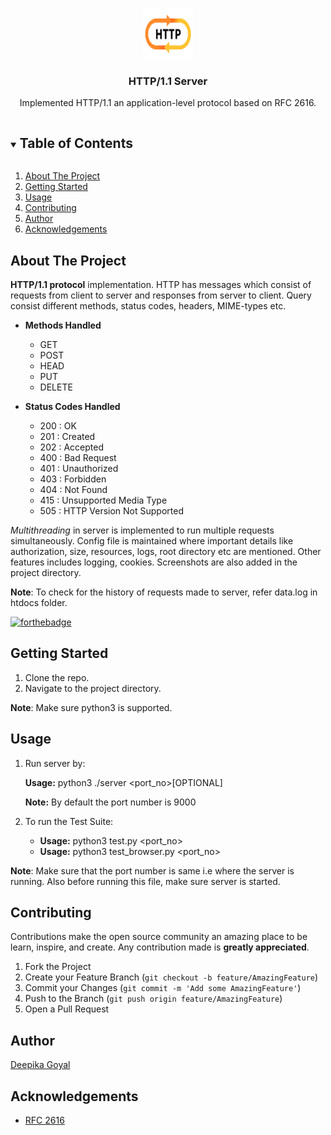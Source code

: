 

<!-- PROJECT LOGO -->
<br />
<p align="center">
  <a href="https://github.com/deepika9294/HTTP-server">
    <img src="images/logo.png" alt="Logo" width="80" height="80">
  </a>

  <h3 align="center">HTTP/1.1 Server</h3>
    <p align="center">
    Implemented HTTP/1.1 an application-level protocol based on RFC 2616.    
</p>
  
</p>


<!-- TABLE OF CONTENTS -->
<details open="open">
  <summary><h2 style="display: inline-block">Table of Contents</h2></summary>
  <ol>
    <li>
      <a href="#about-the-project">About The Project</a>
    </li>
    <li>
      <a href="#getting-started">Getting Started</a>
    </li>
    <li><a href="#usage">Usage</a></li>
    <li><a href="#contributing">Contributing</a></li>
    <li><a href="#author">Author</a></li>
    <li><a href="#acknowledgements">Acknowledgements</a></li>
  </ol>
</details>



<!-- ABOUT THE PROJECT -->
## About The Project

**HTTP/1.1 protocol** implementation. HTTP has messages which consist of requests from client to server and responses from server to client. Query consist different methods, status codes, headers, MIME-types etc.

* **Methods Handled**
    * GET
    * POST
    * HEAD
    * PUT
    * DELETE

* **Status Codes Handled**
    * 200 : OK
    * 201 : Created
    * 202 : Accepted
    * 400 : Bad Request
    * 401 : Unauthorized
    * 403 : Forbidden
    * 404 : Not Found
    * 415 : Unsupported Media Type
    * 505 : HTTP Version Not Supported
  
 *Multithreading* in server is implemented to run multiple requests simultaneously. Config file is maintained where important details like authorization, size, resources, logs, root directory etc are mentioned. Other features includes logging, cookies. Screenshots are also added in the project directory.
 
 **Note**: To check for the history of requests made to server, refer data.log in htdocs folder. 

[![forthebadge](https://forthebadge.com/images/badges/made-with-python.svg)](https://www.python.org/)




<!-- GETTING STARTED -->
## Getting Started
1. Clone the repo.
2. Navigate to the project directory.

**Note**: Make sure python3 is supported.


<!-- USAGE EXAMPLES -->
## Usage

1. Run server by:
    
    **Usage:** python3 ./server <port_no>[OPTIONAL]  
    
    **Note:** By default the port number is 9000
    
2. To run the Test Suite:  

    * **Usage:** python3 test.py <port_no>
    * **Usage:** python3 test_browser.py <port_no>

**Note**:  Make sure that the port number is same i.e where the server is running. Also before running this file, make sure server is started.

<!-- CONTRIBUTING -->
## Contributing

Contributions make the open source community an amazing place to be learn, inspire, and create. Any contribution made is **greatly appreciated**.

1. Fork the Project
2. Create your Feature Branch (`git checkout -b feature/AmazingFeature`)
3. Commit your Changes (`git commit -m 'Add some AmazingFeature'`)
4. Push to the Branch (`git push origin feature/AmazingFeature`)
5. Open a Pull Request



<!-- CONTACT -->
## Author

[Deepika Goyal](https://github.com/deepika9294)


<!-- ACKNOWLEDGEMENTS -->
## Acknowledgements

* [RFC 2616](https://datatracker.ietf.org/doc/html/rfc2616)






